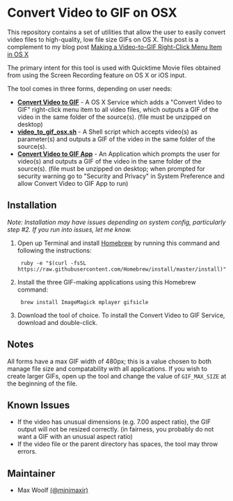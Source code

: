 # Convert Video to GIF on OSX

This repository contains a set of utilities that allow the user to easily convert video files to high-quality, low file size GIFs on OS X. This post is a complement to my blog post [Making a Video-to-GIF Right-Click Menu Item in OS X](http://minimaxir.com/2015/08/gif-to-video-osx/)

The primary intent for this tool is used with Quicktime Movie files obtained from using the Screen Recording feature on OS X or iOS input.

The tool comes in three forms, depending on user needs:

* **[Convert Video to GIF](https://github.com/minimaxir/video-to-gif-osx/raw/master/Convert%20Video%20to%20GIF.zip)** - A OS X Service which adds a "Convert Video to GIF" right-click menu item to all video files, which outputs a GIF of the video in the same folder of the source(s). (file must be unzipped on desktop)
* **[video_to_gif_osx.sh](https://raw.githubusercontent.com/minimaxir/video-to-gif-osx/master/video_to_gif_osx.sh)** - A Shell script which accepts video(s) as parameter(s) and outputs a GIF of the video in the same folder of the source(s).
* **[Convert Video to GIF App](https://github.com/minimaxir/video-to-gif-osx/raw/master/Convert%20Video%20to%20GIF%20App.zip)** - An Application which prompts the user for video(s) and outputs a GIF of the video in the same folder of the source(s). (file must be unzipped on desktop; when prompted for security warning go to "Security and Privacy" in System Preference and allow Convert Video to GIF App to run)

## Installation

*Note: Installation may have issues depending on system config, particularly step #2. If you run into issues, let me know.*

1. Open up Terminal and install [Homebrew](http://brew.sh) by running this command and following the instructions:

		ruby -e "$(curl -fsSL https://raw.githubusercontent.com/Homebrew/install/master/install)"
		
2. Install the three GIF-making applications using this Homebrew command:

		brew install ImageMagick mplayer gifsicle

3. Download the tool of choice. To install the Convert Video to GIF Service, download and double-click.

## Notes

All forms have a max GIF width of 480px; this is a value chosen to both manage file size and compatability with all applications. If you wish to create larger GIFs, open up the tool and change the value of `GIF_MAX_SIZE` at the beginning of the file.

## Known Issues

* If the video has unusual dimensions (e.g. 7.00 aspect ratio), the GIF output will not be resized correctly. (in fairness, you probably do not want a GIF with an unusual aspect ratio)
* If the video file or the parent directory has spaces, the tool may throw errors.

## Maintainer
* Max Woolf [(@minimaxir)](https://twitter.com/minimaxir)
